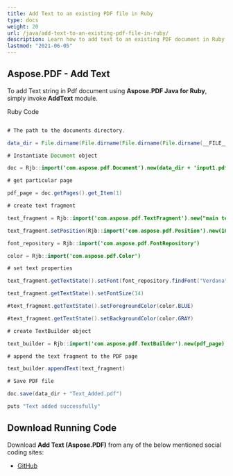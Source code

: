 ```yaml
---
title: Add Text to an existing PDF file in Ruby
type: docs
weight: 20
url: /java/add-text-to-an-existing-pdf-file-in-ruby/
description: Learn how to add text to an existing PDF document in Ruby with Aspose.PDF to enhance or update your PDF content.
lastmod: "2021-06-05"
---
```


## Aspose.PDF - Add Text

To add Text string in Pdf document using **Aspose.PDF Java for Ruby**, simply invoke **AddText** module.

Ruby Code

```java

# The path to the documents directory.

data_dir = File.dirname(File.dirname(File.dirname(File.dirname(__FILE__)))) + '/data/'

# Instantiate Document object

doc = Rjb::import('com.aspose.pdf.Document').new(data_dir + 'input1.pdf')

# get particular page

pdf_page = doc.getPages().get_Item(1)

# create text fragment

text_fragment = Rjb::import('com.aspose.pdf.TextFragment').new("main text")

text_fragment.setPosition(Rjb::import('com.aspose.pdf.Position').new(100, 600))

font_repository = Rjb::import('com.aspose.pdf.FontRepository')

color = Rjb::import('com.aspose.pdf.Color')

# set text properties

text_fragment.getTextState().setFont(font_repository.findFont("Verdana"))

text_fragment.getTextState().setFontSize(14)

#text_fragment.getTextState().setForegroundColor(color.BLUE)

#text_fragment.getTextState().setBackgroundColor(color.GRAY)

# create TextBuilder object

text_builder = Rjb::import('com.aspose.pdf.TextBuilder').new(pdf_page)

# append the text fragment to the PDF page

text_builder.appendText(text_fragment)

# Save PDF file

doc.save(data_dir + "Text_Added.pdf")

puts "Text added successfully"
```

## Download Running Code

Download **Add Text (Aspose.PDF)** from any of the below mentioned social coding sites:

- [GitHub](https://github.com/aspose-pdf/Aspose.PDF-for-Java/blob/master/Plugins/Aspose_Pdf_Java_for_Ruby/lib/asposepdfjava/Text/addtext.rb)
